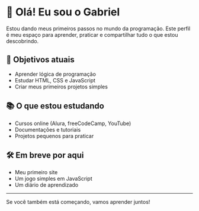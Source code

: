 # 👋 Olá! Eu sou o Gabriel

Estou dando meus primeiros passos no mundo da programação. Este perfil é meu espaço para aprender, praticar e compartilhar tudo o que estou descobrindo.

## 🚀 Objetivos atuais
- Aprender lógica de programação
- Estudar HTML, CSS e JavaScript
- Criar meus primeiros projetos simples

## 📚 O que estou estudando
- Cursos online (Alura, freeCodeCamp, YouTube)
- Documentações e tutoriais
- Projetos pequenos para praticar

## 🛠️ Em breve por aqui
- Meu primeiro site
- Um jogo simples em JavaScript
- Um diário de aprendizado

---

Se você também está começando, vamos aprender juntos!

